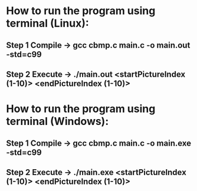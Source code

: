 # How to run the program using terminal (Linux):
## Step 1 Compile -> gcc cbmp.c main.c -o main.out -std=c99
## Step 2 Execute -> ./main.out <mode> <startPictureIndex (1-10)> <endPictureIndex (1-10)>


# How to run the program using terminal (Windows):
## Step 1 Compile -> gcc cbmp.c main.c -o main.exe -std=c99
## Step 2 Execute -> ./main.exe <mode> <startPictureIndex (1-10)> <endPictureIndex (1-10)>